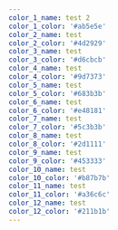 ```yaml
---
color_1_name: test 2
color_1_color: '#ab5e5e'
color_2_name: test
color_2_color: '#4d2929'
color_3_name: test
color_3_color: '#d6cbcb'
color_4_name: test
color_4_color: '#9d7373'
color_5_name: test
color_5_color: '#683b3b'
color_6_name: test
color_6_color: '#e48181'
color_7_name: test
color_7_color: '#5c3b3b'
color_8_name: test
color_8_color: '#2d1111'
color_9_name: test
color_9_color: '#453333'
color_10_name: test
color_10_color: '#b87b7b'
color_11_name: test
color_11_color: '#a36c6c'
color_12_name: test
color_12_color: '#211b1b'
---
```

